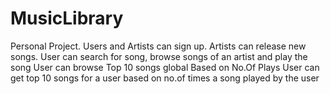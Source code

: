 # MusicLibrary
Personal Project.
Users and Artists can sign up.
Artists can release new songs.
User can search for song, browse songs of an artist and play the song
User can browse Top 10 songs global Based on No.Of Plays
User can get top 10 songs for a user based on no.of times a song played by the user
